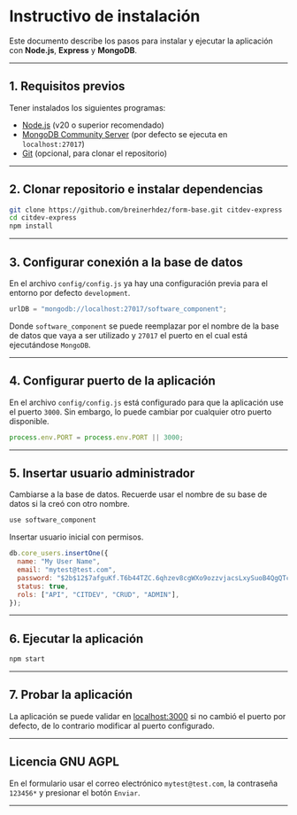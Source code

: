# Instructivo de instalación

Este documento describe los pasos para instalar y ejecutar la aplicación con **Node.js**, **Express** y **MongoDB**.

---

## 1. Requisitos previos

Tener instalados los siguientes programas:

- [Node.js](https://nodejs.org/) (v20 o superior recomendado)
- [MongoDB Community Server](https://www.mongodb.com/try/download/community) (por defecto se ejecuta en `localhost:27017`)
- [Git](https://git-scm.com/) (opcional, para clonar el repositorio)

---

## 2. Clonar repositorio e instalar dependencias

```bash
git clone https://github.com/breinerhdez/form-base.git citdev-express
cd citdev-express
npm install
```

---

## 3. Configurar conexión a la base de datos

En el archivo `config/config.js` ya hay una configuración previa para el entorno por defecto `development`.

```js
urlDB = "mongodb://localhost:27017/software_component";
```

Donde `software_component` se puede reemplazar por el nombre de la base de datos que vaya a ser utilizado y `27017` el puerto en el cual está ejecutándose `MongoDB`.

---

## 4. Configurar puerto de la aplicación

En el archivo `config/config.js` está configurado para que la aplicación use el puerto `3000`. Sin embargo, lo puede cambiar por cualquier otro puerto disponible.

```js
process.env.PORT = process.env.PORT || 3000;
```

---

## 5. Insertar usuario administrador

Cambiarse a la base de datos. Recuerde usar el nombre de su base de datos si la creó con otro nombre.

```js
use software_component
```

Insertar usuario inicial con permisos.

```js
db.core_users.insertOne({
  name: "My User Name",
  email: "mytest@test.com",
  password: "$2b$12$7afguKf.T6b44TZC.6qhzev8cgWXo9ozzvjacsLxySuoB4QgQTclS",
  status: true,
  rols: ["API", "CITDEV", "CRUD", "ADMIN"],
});
```

---

## 6. Ejecutar la aplicación

```bash
npm start
```

---

## 7. Probar la aplicación

La aplicación se puede validar en [localhost:3000](http://localhost:3000) si no cambió el puerto por defecto, de lo contrario modificar al puerto configurado.

---

## Licencia GNU AGPL
En el formulario usar el correo electrónico `mytest@test.com`, la contraseña `123456*` y presionar el botón `Enviar`.

---
